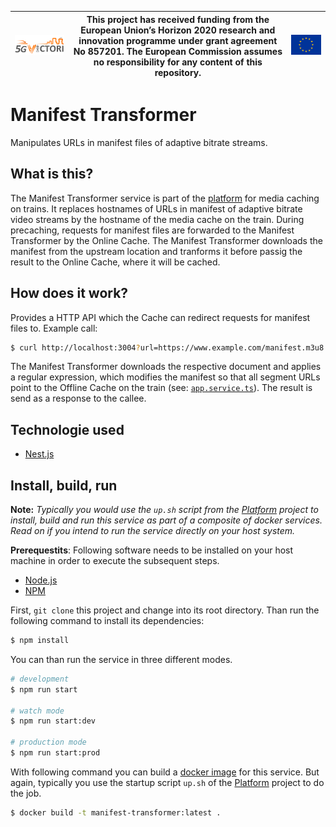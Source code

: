 | [![5G-VICTORI logo](doc/images/5g-victori-logo.png)](https://www.5g-victori-project.eu/) | This project has received funding from the European Union’s Horizon 2020 research and innovation programme under grant agreement No 857201. The European Commission assumes no responsibility for any content of this repository. | [![Acknowledgement: This project has received funding from the European Union’s Horizon 2020 research and innovation programme under grant agreement No 857201.](doc/images/eu-flag.jpg)](https://ec.europa.eu/programmes/horizon2020/en) |
| ---------------------------------------------------------------------------------------- | ------------------------------------------------------------------------------------------------------------------------------------------- | ----------------------------------------------------------------------------------------------------------------------------------------------------------------------------------------------------------------------------------------- |


# Manifest Transformer

Manipulates URLs in manifest files of adaptive bitrate streams.

## What is this?

The Manifest Transformer service is part of the [platform](../../../5gv-platform) for media caching on trains. It replaces hostnames of URLs in manifest of adaptive bitrate video streams by the hostname of the media cache on the train. During precaching, requests for manifest files are forwarded to the Manifest Transformer by the Online Cache. The Manifest Transformer downloads the manifest from the upstream location and tranforms it before passig the result to the Online Cache, where it will be cached.

## How does it work?

Provides a HTTP API which the Cache can redirect requests for manifest files to. Example call:

```bash
$ curl http://localhost:3004?url=https://www.example.com/manifest.m3u8
```

The Manifest Transformer downloads the respective document and applies a regular expression, which modifies the manifest so that all segment URLs point to the Offline Cache on the train (see: [`app.service.ts`](src/app.service.ts)). The result is send as a response to the callee.

## Technologie used

- [Nest.js](https://nestjs.com/)

## Install, build, run

**Note:** _Typically you would use the `up.sh` script from the [Platform](../../../5gv-platform) project to install, build and run this service as part of a composite of docker services. Read on if you intend to run the service directly on your host system._

**Prerequestits**: Following software needs to be installed on your host machine in order to execute the subsequent steps.

- [Node.js](https://nodejs.org/en/)
- [NPM](https://www.npmjs.com/)

First, `git clone` this project and change into its root directory. Than run the following command to install its dependencies:

```bash
$ npm install
```

You can than run the service in three different modes.

```bash
# development
$ npm run start

# watch mode
$ npm run start:dev

# production mode
$ npm run start:prod
```

With following command you can build a [docker image](https://www.docker.com) for this service. But again, typically you use the startup script `up.sh` of the [Platform](../../../5gv-platform) project to do the job.

```bash
$ docker build -t manifest-transformer:latest .
```
